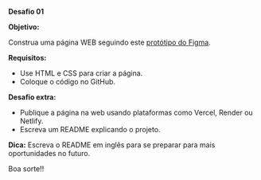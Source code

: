 **Desafio 01**

**Objetivo:**

Construa uma página WEB seguindo este [protótipo do Figma](https://www.figma.com/design/XOkogney72CfkYlA1kBasU/Projeto-01?node-id=0-1&t=RW04ndyVPXtMnWEo-1).

**Requisitos:**

- Use HTML e CSS para criar a página.
- Coloque o código no GitHub.

**Desafio extra:**

- Publique a página na web usando plataformas como Vercel, Render ou Netlify.
- Escreva um README explicando o projeto.

**Dica:** Escreva o README em inglês para se preparar para mais oportunidades no futuro.

Boa sorte!!